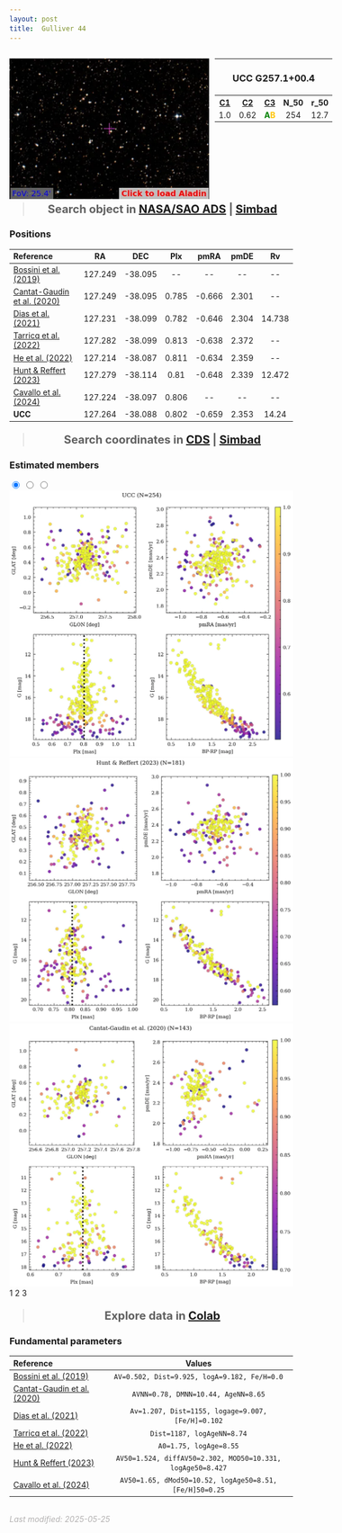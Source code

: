 ```yaml
---
layout: post
title:  Gulliver 44
---
```

<div style="display: flex; justify-content: space-between; width:720px;height:250px">
<div style="text-align: center;">

<!-- Static image + data attributes for FOV and target -->
<img id="aladin_img"
     data-umami-event="aladin_load"
     src="https://raw.githubusercontent.com/ucc23/Q3P/main/plots/gulliver44_aladin.webp"
     alt="Click to load Aladin Lite" 
     style="width:355px;height:250px; cursor: pointer;"
     data-fov="0.423" 
     data-target="127.264 -38.088"/>
<!-- Div to contain Aladin Lite viewer -->
<div id="aladin-lite-div" style="width:355px;height:250px;display:none;"></div>
<!-- Aladin Lite script (will be loaded after the image is clicked) -->
<script src="{{ site.baseurl }}/scripts/aladin_load.js"></script>

</div>
<!-- Left block -->

<table style="text-align: center; width:355px;height:250px;">
  <!-- Row 1 (title) -->
  <tr>
    <td colspan="5"><h3>UCC G257.1+00.4</h3></td>
  </tr>
  <!-- Row 2 -->
  <tr>
    <th><a href="https://ucc.ar/faq#what-are-the-c1-c2-and-c3-parameters" title="Photometric class">C1</a></th>
    <th><a href="https://ucc.ar/faq#what-are-the-c1-c2-and-c3-parameters" title="Density class">C2</a></th>
    <th><a href="https://ucc.ar/faq#what-are-the-c1-c2-and-c3-parameters" title="Combined class">C3</a></th>
    <th><div title="Stars with membership probability >50%">N_50</div></th>
    <th><div title="Radius that contains half the members [arcmin]">r_50</div></th>
  </tr>
  <!-- Row 3 -->
  <tr>
    <td>1.0</td>
    <td>0.62</td>
    <td><span style="color: green; font-weight: bold;">A</span><span style="color: #FFC300; font-weight: bold;">B</span></td>
    <td>254</td>
    <td>12.7</td>
  </tr>
</table>
</div>

> <p style="text-align:center; font-weight: bold; font-size:20px">Search object in <a data-umami-event="nasa_search" href="https://ui.adsabs.harvard.edu/search/q=%20collection%3Aastronomy%20body%3A%22Gulliver%2044%22&sort=date%20desc%2C%20bibcode%20desc&p_=0" target="_blank">NASA/SAO ADS</a> | <a data-umami-event="simbad_search" href="https://simbad.cds.unistra.fr/simbad/sim-id-refs?Ident=gulliver44" target="_blank">Simbad</a></p>


### Positions

| Reference    | RA    | DEC   | Plx  | pmRA  | pmDE   |  Rv  |
| :---         | :---: | :---: | :---: | :---: | :---: | :---: |
|[Bossini et al. (2019)](https://ui.adsabs.harvard.edu/abs/2019A%26A...623A.108B) | 127.249 | -38.095 | -- | -- | -- | -- |
|[Cantat-Gaudin et al. (2020)](https://ui.adsabs.harvard.edu/abs/2020A%26A...640A...1C) | 127.249 | -38.095 | 0.785 | -0.666 | 2.301 | -- |
|[Dias et al. (2021)](https://ui.adsabs.harvard.edu/abs/2021MNRAS.504..356D) | 127.231 | -38.099 | 0.782 | -0.646 | 2.304 | 14.738 |
|[Tarricq et al. (2022)](https://ui.adsabs.harvard.edu/abs/2022A%26A...659A..59T) | 127.282 | -38.099 | 0.813 | -0.638 | 2.372 | -- |
|[He et al. (2022)](https://ui.adsabs.harvard.edu/abs/2022ApJS..262....7H) | 127.214 | -38.087 | 0.811 | -0.634 | 2.359 | -- |
|[Hunt & Reffert (2023)](https://ui.adsabs.harvard.edu/abs/2023A%26A...673A.114H) | 127.279 | -38.114 | 0.81 | -0.648 | 2.339 | 12.472 |
|[Cavallo et al. (2024)](https://ui.adsabs.harvard.edu/abs/2024AJ....167...12C) | 127.224 | -38.097 | 0.806 | -- | -- | -- |
| **UCC** |127.264 | -38.088 | 0.802 | -0.659 | 2.353 | 14.24 |

> <p style="text-align:center; font-weight: bold; font-size:20px">Search coordinates in <a data-umami-event="cds_coord_search" href="https://cdsportal.u-strasbg.fr/?target=127.264,-38.088" target="_blank">CDS</a> | <a data-umami-event="simbad_coord_search" href="https://simbad.cds.unistra.fr/mobile/object_list.html?coord=127.264%20-38.088&output=json&radius=5&userEntry=gulliver44" target="_blank">Simbad</a></p>

### Estimated members

<div class="carousel">
<input type="radio" name="radio-btn" id="slide1" checked>
<input type="radio" name="radio-btn" id="slide2">
<input type="radio" name="radio-btn" id="slide3">
<div class="slides">
<div class="slide">
<a href="https://raw.githubusercontent.com/ucc23/Q3P/main/plots/gulliver44.webp" target="_blank">
<img src="https://raw.githubusercontent.com/ucc23/Q3P/main/plots/gulliver44.webp" alt="Gulliver 44 UCC">
</a>
</div>
<div class="slide">
<a href="https://raw.githubusercontent.com/ucc23/Q3P/main/plots/gulliver44_HUNT23.webp" target="_blank">
<img src="https://raw.githubusercontent.com/ucc23/Q3P/main/plots/gulliver44_HUNT23.webp" alt="Gulliver 44 HUNT23">
</a>
</div>
<div class="slide">
<a href="https://raw.githubusercontent.com/ucc23/Q3P/main/plots/gulliver44_CANTAT20.webp" target="_blank">
<img src="https://raw.githubusercontent.com/ucc23/Q3P/main/plots/gulliver44_CANTAT20.webp" alt="Gulliver 44 CANTAT20">
</a>
</div>
</div>
<div class="indicators">
<label for="slide1">1</label>
<label for="slide2">2</label>
<label for="slide3">3</label>
</div>
</div>


> <p style="text-align:center; font-weight: bold; font-size:20px">Explore data in <a data-umami-event="colab" href="https://colab.research.google.com/github/ucc23/ucc/blob/main/assets/notebook.ipynb" target="_blank">Colab</a></p>


### Fundamental parameters

| Reference |  Values |
| :---         |     :---:      |
| [Bossini et al. (2019)](https://ui.adsabs.harvard.edu/abs/2019A%26A...623A.108B) | `AV=0.502, Dist=9.925, logA=9.182, Fe/H=0.0` |
| [Cantat-Gaudin et al. (2020)](https://ui.adsabs.harvard.edu/abs/2020A%26A...640A...1C) | `AVNN=0.78, DMNN=10.44, AgeNN=8.65` |
| [Dias et al. (2021)](https://ui.adsabs.harvard.edu/abs/2021MNRAS.504..356D) | `Av=1.207, Dist=1155, logage=9.007, [Fe/H]=0.102` |
| [Tarricq et al. (2022)](https://ui.adsabs.harvard.edu/abs/2022A%26A...659A..59T) | `Dist=1187, logAgeNN=8.74` |
| [He et al. (2022)](https://ui.adsabs.harvard.edu/abs/2022ApJS..262....7H) | `A0=1.75, logAge=8.55` |
| [Hunt & Reffert (2023)](https://ui.adsabs.harvard.edu/abs/2023A%26A...673A.114H) | `AV50=1.524, diffAV50=2.302, MOD50=10.331, logAge50=8.427` |
| [Cavallo et al. (2024)](https://ui.adsabs.harvard.edu/abs/2024AJ....167...12C) | `AV50=1.65, dMod50=10.52, logAge50=8.51, [Fe/H]50=0.25` |

<br>
<font color="b3b1b1"><i>Last modified: 2025-05-25</i></font>
